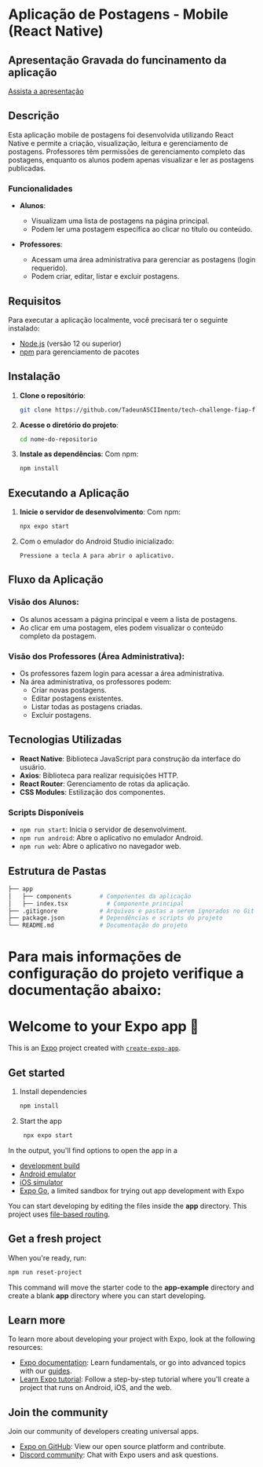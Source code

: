 # Aplicação de Postagens - Mobile (React Native)


## Apresentação Gravada do funcinamento da aplicação
[Assista a apresentação](https://drive.google.com/file/d/1rpkQ964pw8rm-irOBQ1IqfEdgCygrbzQ/view?usp=sharing)

## Descrição
Esta aplicação mobile de postagens foi desenvolvida utilizando React Native e permite a criação, visualização, leitura e gerenciamento de postagens. Professores têm permissões de gerenciamento completo das postagens, enquanto os alunos podem apenas visualizar e ler as postagens publicadas.

### Funcionalidades
- **Alunos**:
  - Visualizam uma lista de postagens na página principal.
  - Podem ler uma postagem específica ao clicar no título ou conteúdo.
  
- **Professores**:
  - Acessam uma área administrativa para gerenciar as postagens (login requerido).
  - Podem criar, editar, listar e excluir postagens.

## Requisitos
Para executar a aplicação localmente, você precisará ter o seguinte instalado:
- [Node.js](https://nodejs.org/) (versão 12 ou superior)
- [npm](https://www.npmjs.com/) para gerenciamento de pacotes

## Instalação

1. **Clone o repositório**:
    ```bash
    git clone https://github.com/TadeunASCIImento/tech-challenge-fiap-fase4.git
    ```

2. **Acesse o diretório do projeto**:
    ```bash
    cd nome-do-repositorio
    ```

3. **Instale as dependências**:
    Com npm:
    ```bash
    npm install
    ```

## Executando a Aplicação

1. **Inicie o servidor de desenvolvimento**:
    Com npm:
    ```bash
    npx expo start
    ```

2. Com o emulador do Android Studio inicializado:
    ```
    Pressione a tecla A para abrir o aplicativo.
    ```


## Fluxo da Aplicação

### Visão dos Alunos:
- Os alunos acessam a página principal e veem a lista de postagens.
- Ao clicar em uma postagem, eles podem visualizar o conteúdo completo da postagem.

### Visão dos Professores (Área Administrativa):
- Os professores fazem login para acessar a área administrativa.
- Na área administrativa, os professores podem:
  - Criar novas postagens.
  - Editar postagens existentes.
  - Listar todas as postagens criadas.
  - Excluir postagens.

## Tecnologias Utilizadas
- **React Native**: Biblioteca JavaScript para construção da interface do usuário.
- **Axios**: Biblioteca para realizar requisições HTTP.
- **React Router**: Gerenciamento de rotas da aplicação.
- **CSS Modules**: Estilização dos componentes.


### Scripts Disponíveis
- `npm run start`: Inicia o servidor de desenvolviment.
- `npm run android`: Abre o aplicativo no emulador Android.
- `npm run web`: Abre o aplicativo no navegador web.


## Estrutura de Pastas
```bash
├── app
│   ├── components        # Componentes da aplicação   
│   ├── index.tsx           # Componente principal
├── .gitignore            # Arquivos e pastas a serem ignorados no Git
├── package.json          # Dependências e scripts do projeto
└── README.md             # Documentação do projeto
```



# Para mais informações de configuração do projeto verifique a documentação abaixo:

# Welcome to your Expo app 👋

This is an [Expo](https://expo.dev) project created with [`create-expo-app`](https://www.npmjs.com/package/create-expo-app).

## Get started

1. Install dependencies

   ```bash
   npm install
   ```

2. Start the app

   ```bash
    npx expo start
   ```

In the output, you'll find options to open the app in a

- [development build](https://docs.expo.dev/develop/development-builds/introduction/)
- [Android emulator](https://docs.expo.dev/workflow/android-studio-emulator/)
- [iOS simulator](https://docs.expo.dev/workflow/ios-simulator/)
- [Expo Go](https://expo.dev/go), a limited sandbox for trying out app development with Expo

You can start developing by editing the files inside the **app** directory. This project uses [file-based routing](https://docs.expo.dev/router/introduction).

## Get a fresh project

When you're ready, run:

```bash
npm run reset-project
```

This command will move the starter code to the **app-example** directory and create a blank **app** directory where you can start developing.

## Learn more

To learn more about developing your project with Expo, look at the following resources:

- [Expo documentation](https://docs.expo.dev/): Learn fundamentals, or go into advanced topics with our [guides](https://docs.expo.dev/guides).
- [Learn Expo tutorial](https://docs.expo.dev/tutorial/introduction/): Follow a step-by-step tutorial where you'll create a project that runs on Android, iOS, and the web.

## Join the community

Join our community of developers creating universal apps.

- [Expo on GitHub](https://github.com/expo/expo): View our open source platform and contribute.
- [Discord community](https://chat.expo.dev): Chat with Expo users and ask questions.

